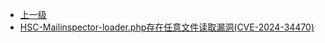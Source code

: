 * [上一级](docs/wy876_poc/)
* [HSC-Mailinspector-loader.php存在任意文件读取漏洞(CVE-2024-34470)](docs/wy876_poc/HSC/HSC-Mailinspector-loader.php%E5%AD%98%E5%9C%A8%E4%BB%BB%E6%84%8F%E6%96%87%E4%BB%B6%E8%AF%BB%E5%8F%96%E6%BC%8F%E6%B4%9E%28CVE-2024-34470%29.md)

